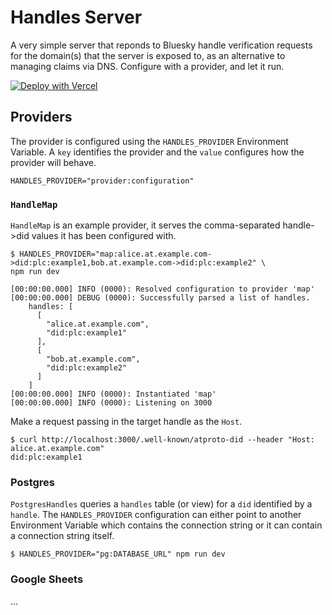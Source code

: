 # Handles Server

A very simple server that reponds to Bluesky handle verification requests for
the domain(s) that the server is exposed to, as an alternative to managing
claims via DNS. Configure with a provider, and let it run.

[![Deploy with Vercel](https://vercel.com/button)](https://vercel.com/new/clone?repository-url=https%3A%2F%2Fgithub.com%2Fshrink-inc%2Fhandles-server&env=HANDLES_PROVIDER)

## Providers

The provider is configured using the `HANDLES_PROVIDER` Environment Variable. A
`key` identifies the provider and the `value` configures how the provider will
behave.

```shell
HANDLES_PROVIDER="provider:configuration"
```

### `HandleMap`

`HandleMap` is an example provider, it serves the comma-separated handle->did
values it has been configured with.

```shell
$ HANDLES_PROVIDER="map:alice.at.example.com->did:plc:example1,bob.at.example.com->did:plc:example2" \
npm run dev

[00:00:00.000] INFO (0000): Resolved configuration to provider 'map'
[00:00:00.000] DEBUG (0000): Successfully parsed a list of handles.
    handles: [
      [
        "alice.at.example.com",
        "did:plc:example1"
      ],
      [
        "bob.at.example.com",
        "did:plc:example2"
      ]
    ]
[00:00:00.000] INFO (0000): Instantiated 'map'
[00:00:00.000] INFO (0000): Listening on 3000
```

Make a request passing in the target handle as the `Host`.

```shell
$ curl http://localhost:3000/.well-known/atproto-did --header "Host: alice.at.example.com"
did:plc:example1
```

### Postgres

`PostgresHandles` queries a `handles` table (or view) for a `did` identified by
a `handle`. The `HANDLES_PROVIDER` configuration can either point to another
Environment Variable which contains the connection string or it can contain a
connection string itself.

```shell
$ HANDLES_PROVIDER="pg:DATABASE_URL" npm run dev
```

### Google Sheets

...
